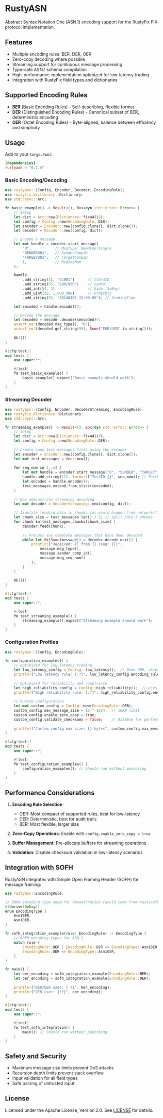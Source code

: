 # RustyASN

Abstract Syntax Notation One (ASN.1) encoding support for the RustyFix FIX protocol implementation.

## Features

- Multiple encoding rules: BER, DER, OER
- Zero-copy decoding where possible
- Streaming support for continuous message processing
- Type-safe ASN.1 schema compilation
- High-performance implementation optimized for low-latency trading
- Integration with RustyFix field types and dictionaries

## Supported Encoding Rules

- **BER** (Basic Encoding Rules) - Self-describing, flexible format
- **DER** (Distinguished Encoding Rules) - Canonical subset of BER, deterministic encoding
- **OER** (Octet Encoding Rules) - Byte-aligned, balance between efficiency and simplicity

## Usage

Add to your `Cargo.toml`:

```toml
[dependencies]
rustyasn = "0.7.4"
```

### Basic Encoding/Decoding

```rust
use rustyasn::{Config, Encoder, Decoder, EncodingRule};
use rustyfix_dictionary::Dictionary;
use std::sync::Arc;

fn basic_example() -> Result<(), Box<dyn std::error::Error>> {
    // Setup
    let dict = Arc::new(Dictionary::fix44()?);
    let config = Config::new(EncodingRule::DER);
    let encoder = Encoder::new(config.clone(), dict.clone());
    let decoder = Decoder::new(config, dict);

    // Encode a message
    let mut handle = encoder.start_message(
        "D",           // MsgType: NewOrderSingle
        "SENDER001",   // SenderCompID
        "TARGET001",   // TargetCompID
        1,             // MsgSeqNum
    );

    handle
        .add_string(11, "CL001")      // ClOrdID
        .add_string(55, "EUR/USD")    // Symbol
        .add_int(54, 1)               // Side (1=Buy)
        .add_uint(38, 1_000_000)      // OrderQty
        .add_string(52, "20240101-12:00:00"); // SendingTime

    let encoded = handle.encode()?;

    // Decode the message
    let decoded = decoder.decode(&encoded)?;
    assert_eq!(decoded.msg_type(), "D");
    assert_eq!(decoded.get_string(55), Some("EUR/USD".to_string()));
    
    Ok(())
}

#[cfg(test)]
mod tests {
    use super::*;

    #[test]
    fn test_basic_example() {
        basic_example().expect("Basic example should work");
    }
}
```

### Streaming Decoder

```rust
use rustyasn::{Config, Encoder, DecoderStreaming, EncodingRule};
use rustyfix_dictionary::Dictionary;
use std::sync::Arc;

fn streaming_example() -> Result<(), Box<dyn std::error::Error>> {
    // Setup
    let dict = Arc::new(Dictionary::fix44()?);
    let config = Config::new(EncodingRule::DER);
    
    // Create some test messages first using the encoder
    let encoder = Encoder::new(config.clone(), dict.clone());
    let mut test_messages = Vec::new();
    
    for seq_num in 1..=3 {
        let mut handle = encoder.start_message("0", "SENDER", "TARGET", seq_num);
        handle.add_string(112, format!("TestID_{}", seq_num)); // TestReqID
        let encoded = handle.encode()?;
        test_messages.extend_from_slice(&encoded);
    }
    
    // Now demonstrate streaming decoding
    let mut decoder = DecoderStreaming::new(config, dict);

    // Simulate feeding data in chunks (as would happen from network/file)
    let chunk_size = test_messages.len() / 3; // Split into 3 chunks
    for chunk in test_messages.chunks(chunk_size) {
        decoder.feed(chunk);
        
        // Process any complete messages that have been decoded
        while let Ok(Some(message)) = decoder.decode_next() {
            println!("Received: {} from {} (seq: {})", 
                message.msg_type(), 
                message.sender_comp_id(),
                message.msg_seq_num()
            );
        }
    }
    
    Ok(())
}

#[cfg(test)]
mod tests {
    use super::*;

    #[test]
    fn test_streaming_example() {
        streaming_example().expect("Streaming example should work");
    }
}
```

### Configuration Profiles

```rust
use rustyasn::{Config, EncodingRule};

fn configuration_examples() {
    // Optimized for low-latency trading
    let low_latency_config = Config::low_latency();  // Uses OER, skips validation
    println!("Low latency rule: {:?}", low_latency_config.encoding_rule);
    
    // Optimized for reliability and compliance
    let high_reliability_config = Config::high_reliability();  // Uses DER, full validation
    println!("High reliability rule: {:?}", high_reliability_config.encoding_rule);
    
    // Custom configuration
    let mut custom_config = Config::new(EncodingRule::OER);
    custom_config.max_message_size = 16 * 1024;  // 16KB limit
    custom_config.enable_zero_copy = true;
    custom_config.validate_checksums = false;    // Disable for performance
    
    println!("Custom config max size: {} bytes", custom_config.max_message_size);
}

#[cfg(test)]
mod tests {
    use super::*;

    #[test]
    fn test_configuration_examples() {
        configuration_examples(); // Should run without panicking
    }
}
```

## Performance Considerations

1. **Encoding Rule Selection**:
   - OER: Most compact of supported rules, best for low-latency
   - DER: Deterministic, best for audit trails
   - BER: Most flexible, larger size

2. **Zero-Copy Operations**: Enable with `config.enable_zero_copy = true`

3. **Buffer Management**: Pre-allocate buffers for streaming operations

4. **Validation**: Disable checksum validation in low-latency scenarios

## Integration with SOFH

RustyASN integrates with Simple Open Framing Header (SOFH) for message framing:

```rust
use rustyasn::EncodingRule;

// SOFH encoding type enum for demonstration (would come from rustysofh crate)
#[derive(Debug)]
enum EncodingType {
    Asn1BER,
    Asn1OER,
}

fn sofh_integration_example(rule: EncodingRule) -> EncodingType {
    // SOFH encoding types for ASN.1
    match rule {
        EncodingRule::BER | EncodingRule::DER => EncodingType::Asn1BER,
        EncodingRule::OER => EncodingType::Asn1OER,
    }
}

fn main() {
    let ber_encoding = sofh_integration_example(EncodingRule::BER);
    let oer_encoding = sofh_integration_example(EncodingRule::OER);
    
    println!("BER/DER uses: {:?}", ber_encoding);
    println!("OER uses: {:?}", oer_encoding);
}

#[cfg(test)]
mod tests {
    use super::*;

    #[test]
    fn test_sofh_integration() {
        main(); // Should run without panicking
    }
}
```

## Safety and Security

- Maximum message size limits prevent DoS attacks
- Recursion depth limits prevent stack overflow
- Input validation for all field types
- Safe parsing of untrusted input

## License

Licensed under the Apache License, Version 2.0. See [LICENSE](../../LICENSE) for details.